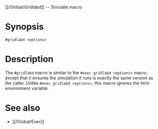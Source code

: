 [[/Global/Gridlabd]] -- Simulate macro

# Synopsis

~~~
#gridlabd <options>
~~~

# Description

The `#gridlabd` macro is similar to the `#exec gridlabd <options>` macro, except that it ensures the simulation it runs is exactly the same version as the caller.  Unlike `#exec gridlabd <options>`, this macro ignores the `PATH` environment variable.

# See also

* [[/Global/Exec]]
